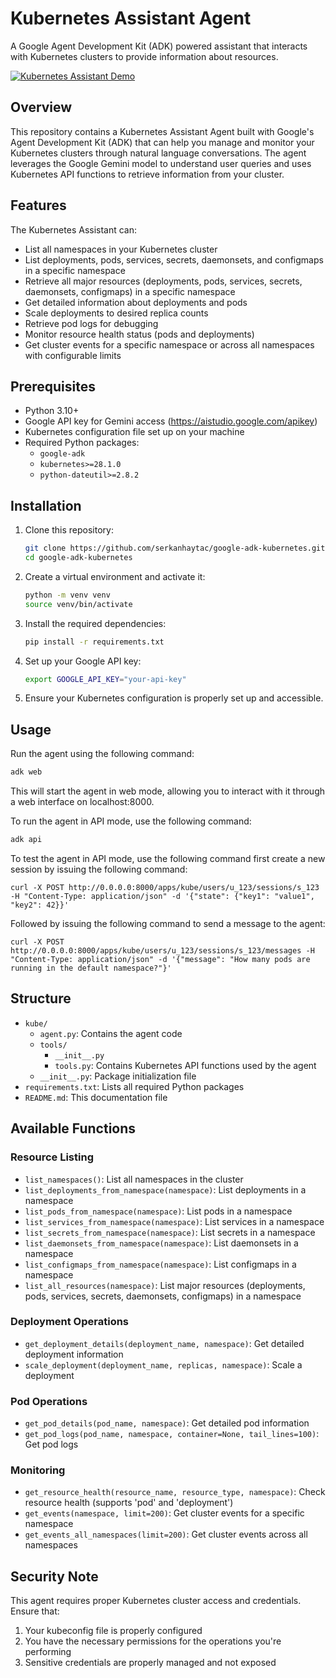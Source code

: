 # Kubernetes Assistant Agent

A Google Agent Development Kit (ADK) powered assistant that interacts with Kubernetes clusters to provide information about resources.


[![Kubernetes Assistant Demo](https://img.youtube.com/vi/8Ietd_RVGNY/0.jpg)](https://www.youtube.com/watch?v=8Ietd_RVGNY "Kubernetes Assistant Demo")


## Overview

This repository contains a Kubernetes Assistant Agent built with Google's Agent Development Kit (ADK) that can help you manage and monitor your Kubernetes clusters through natural language conversations. The agent leverages the Google Gemini model to understand user queries and uses Kubernetes API functions to retrieve information from your cluster.

## Features

The Kubernetes Assistant can:

- List all namespaces in your Kubernetes cluster
- List deployments, pods, services, secrets, daemonsets, and configmaps in a specific namespace
- Retrieve all major resources (deployments, pods, services, secrets, daemonsets, configmaps) in a specific namespace
- Get detailed information about deployments and pods
- Scale deployments to desired replica counts
- Retrieve pod logs for debugging
- Monitor resource health status (pods and deployments)
- Get cluster events for a specific namespace or across all namespaces with configurable limits

## Prerequisites

- Python 3.10+
- Google API key for Gemini access (https://aistudio.google.com/apikey)
- Kubernetes configuration file set up on your machine
- Required Python packages:
  - `google-adk`
  - `kubernetes>=28.1.0`
  - `python-dateutil>=2.8.2`

## Installation

1. Clone this repository:
   ```bash
   git clone https://github.com/serkanhaytac/google-adk-kubernetes.git
   cd google-adk-kubernetes
   ```
2. Create a virtual environment and activate it:
   ```bash
   python -m venv venv
   source venv/bin/activate
   ```
3. Install the required dependencies:
   ```bash
   pip install -r requirements.txt
   ```

4. Set up your Google API key:
   ```bash
   export GOOGLE_API_KEY="your-api-key"
   ```

5. Ensure your Kubernetes configuration is properly set up and accessible.

## Usage

Run the agent using the following command:

```bash
adk web
```

This will start the agent in web mode, allowing you to interact with it through a web interface on localhost:8000.

To run the agent in API mode, use the following command:

```bash
adk api
```

To test the agent in API mode, use the following command first create a new session by issuing the following command:

```
curl -X POST http://0.0.0.0:8000/apps/kube/users/u_123/sessions/s_123 -H "Content-Type: application/json" -d '{"state": {"key1": "value1", "key2": 42}}'
```
Followed by issuing the following command to send a message to the agent:

```
curl -X POST http://0.0.0.0:8000/apps/kube/users/u_123/sessions/s_123/messages -H "Content-Type: application/json" -d '{"message": "How many pods are running in the default namespace?"}'
```




## Structure

- `kube/`
  - `agent.py`: Contains the agent code
  - `tools/`
    - `__init__.py`
    - `tools.py`: Contains Kubernetes API functions used by the agent
  - `__init__.py`: Package initialization file
- `requirements.txt`: Lists all required Python packages
- `README.md`: This documentation file


## Available Functions

### Resource Listing
- `list_namespaces()`: List all namespaces in the cluster
- `list_deployments_from_namespace(namespace)`: List deployments in a namespace
- `list_pods_from_namespace(namespace)`: List pods in a namespace
- `list_services_from_namespace(namespace)`: List services in a namespace
- `list_secrets_from_namespace(namespace)`: List secrets in a namespace
- `list_daemonsets_from_namespace(namespace)`: List daemonsets in a namespace
- `list_configmaps_from_namespace(namespace)`: List configmaps in a namespace
- `list_all_resources(namespace)`: List major resources (deployments, pods, services, secrets, daemonsets, configmaps) in a namespace

### Deployment Operations
- `get_deployment_details(deployment_name, namespace)`: Get detailed deployment information
- `scale_deployment(deployment_name, replicas, namespace)`: Scale a deployment

### Pod Operations
- `get_pod_details(pod_name, namespace)`: Get detailed pod information
- `get_pod_logs(pod_name, namespace, container=None, tail_lines=100)`: Get pod logs

### Monitoring
- `get_resource_health(resource_name, resource_type, namespace)`: Check resource health (supports 'pod' and 'deployment')
- `get_events(namespace, limit=200)`: Get cluster events for a specific namespace
- `get_events_all_namespaces(limit=200)`: Get cluster events across all namespaces

## Security Note

This agent requires proper Kubernetes cluster access and credentials. Ensure that:
1. Your kubeconfig file is properly configured
2. You have the necessary permissions for the operations you're performing
3. Sensitive credentials are properly managed and not exposed

